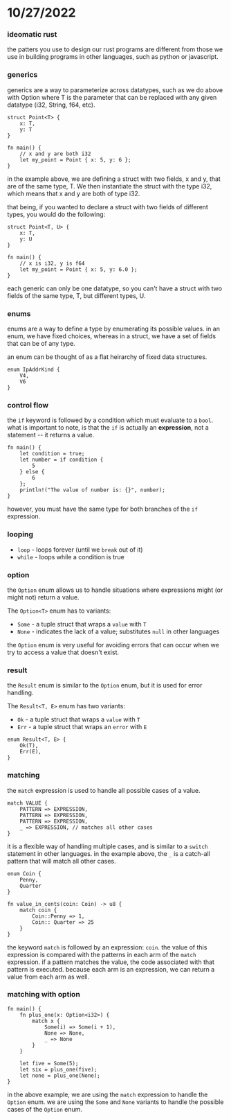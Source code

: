 # 10/27/2022

### ideomatic rust
the patters you use to design our rust programs are different from those we use in building programs in other languages, such as python or javascript. 

### generics
generics are a way to parameterize across datatypes, such as we do above with Option<T> where T is the parameter that can be replaced with any given datatype (i32, String, f64, etc).

```
struct Point<T> {
    x: T,
    y: T
}

fn main() {
    // x and y are both i32
    let my_point = Point { x: 5, y: 6 };
}
```

in the example above, we are defining a struct with two fields, x and y, that are of the same type, T. We then instantiate the struct with the type i32, which means that x and y are both of type i32. 

that being, if you wanted to declare a struct with two fields of different types, you would do the following:

```
struct Point<T, U> {
    x: T,
    y: U
}

fn main() {
    // x is i32, y is f64
    let my_point = Point { x: 5, y: 6.0 };
}
```

each generic can only be one datatype, so you can't have a struct with two fields of the same type, T, but different types, U.

### enums
enums are a way to define a type by enumerating its possible values. in an enum, we have fixed choices, whereas in a struct, we have a set of fields that can be of any type. 

an enum can be thought of as a flat heirarchy of fixed data structures.

```
enum IpAddrKind {
    V4,
    V6
}
```

### control flow
the `if` keyword is followed by a condition which must evaluate to a `bool`. what is important to note, is that the `if` is actually an **expression**, not a statement -- it returns a value.

```
fn main() {
    let condition = true;
    let number = if condition {
        5
    } else {
        6
    };
    println!("The value of number is: {}", number);
}
```

however, you must have the same type for both branches of the `if` expression.

### looping
* `loop` - loops forever (until we `break` out of it)
* `while` - loops while a condition is true

### option
the `Option` enum allows us to handle situations where expressions might (or might not) return a value. 

The `Option<T>` enum has to variants:
* `Some` - a tuple struct that wraps a `value` with `T`
* `None` - indicates the lack of a value; substitutes `null` in other languages

the `Option` enum is very useful for avoiding errors that can occur when we try to access a value that doesn't exist.

### result
the `Result` enum is similar to the `Option` enum, but it is used for error handling.

The `Result<T, E>` enum has two variants:
* `Ok` - a tuple struct that wraps a `value` with `T`
* `Err` - a tuple struct that wraps an `error` with `E`

```
enum Result<T, E> {
    Ok(T),
    Err(E),
}
```

### matching
the `match` expression is used to handle all possible cases of a value. 


```
match VALUE {
    PATTERN => EXPRESSION,
    PATTERN => EXPRESSION,
    PATTERN => EXPRESSION,
    _ => EXPRESSION, // matches all other cases
}
```

it is a flexible way of handling multiple cases, and is similar to a `switch` statement in other languages. in the example above, the `_` is a catch-all pattern that will match all other cases.

```
enum Coin {
    Penny, 
    Quarter
}

fn value_in_cents(coin: Coin) -> u8 {
    match coin {
        Coin::Penny => 1,
        Coin:: Quarter => 25
    }
}
```

the keyword `match` is followed by an expression: `coin`. the value of this expression is compared with the patterns in each arm of the `match` expression. if a pattern matches the value, the code associated with that pattern is executed. because each arm is an expression, we can return a value from each arm as well.

### matching with option
```
fn main() {
    fn plus_one(x: Option<i32>) {
        match x {
            Some(i) => Some(i + 1),
            None => None,
            _ => None
        }
    }

    let five = Some(5);
    let six = plus_one(five);
    let none = plus_one(None);
}
```

in the above example, we are using the `match` expression to handle the `Option` enum. we are using the `Some` and `None` variants to handle the possible cases of the `Option` enum.